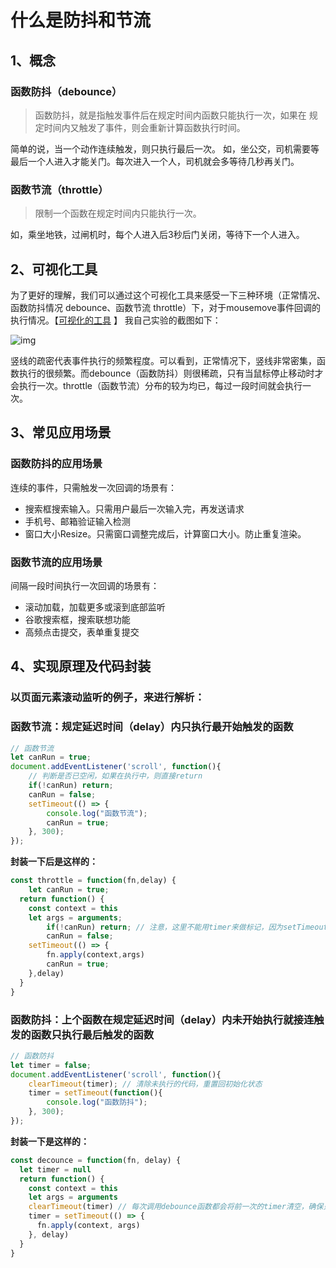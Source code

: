 # 什么是防抖和节流

## 1、概念

### 函数防抖（debounce）

> 函数防抖，就是指触发事件后在规定时间内函数只能执行一次，如果在 规定时间内又触发了事件，则会重新计算函数执行时间。

简单的说，当一个动作连续触发，则只执行最后一次。
如，坐公交，司机需要等最后一个人进入才能关门。每次进入一个人，司机就会多等待几秒再关门。

### 函数节流（throttle）

> 限制一个函数在规定时间内只能执行一次。

如，乘坐地铁，过闸机时，每个人进入后3秒后门关闭，等待下一个人进入。

## 2、可视化工具

为了更好的理解，我们可以通过这个可视化工具来感受一下三种环境（正常情况、函数防抖情况 debounce、函数节流 throttle）下，对于mousemove事件回调的执行情况。【[可视化的工具](https://link.zhihu.com/?target=http%3A//demo.nimius.net/debounce_throttle/) 】
我自己实验的截图如下：

![img](https://pic3.zhimg.com/80/v2-8bfbf8694b7be7384d709105de0f684a_720w.jpg)


竖线的疏密代表事件执行的频繁程度。可以看到，正常情况下，竖线非常密集，函数执行的很频繁。而debounce（函数防抖）则很稀疏，只有当鼠标停止移动时才会执行一次。throttle（函数节流）分布的较为均已，每过一段时间就会执行一次。

## 3、常见应用场景

### 函数防抖的应用场景

连续的事件，只需触发一次回调的场景有：

- 搜索框搜索输入。只需用户最后一次输入完，再发送请求
- 手机号、邮箱验证输入检测
- 窗口大小Resize。只需窗口调整完成后，计算窗口大小。防止重复渲染。

### 函数节流的应用场景

间隔一段时间执行一次回调的场景有：

- 滚动加载，加载更多或滚到底部监听
- 谷歌搜索框，搜索联想功能
- 高频点击提交，表单重复提交

## 4、实现原理及代码封装

### 以页面元素滚动监听的例子，来进行解析：

### 函数节流：规定延迟时间（delay）内只执行最开始触发的函数

```js
// 函数节流
let canRun = true;
document.addEventListener('scroll', function(){
    // 判断是否已空闲，如果在执行中，则直接return
    if(!canRun) return;
    canRun = false;
    setTimeout(() => {
        console.log("函数节流");
        canRun = true;
    }, 300);
});
```

**封装一下后是这样的：**

```js
const throttle = function(fn,delay) {
    let canRun = true;
  return function() {
    const context = this
    let args = arguments;
        if(!canRun) return; // 注意，这里不能用timer来做标记，因为setTimeout会返回一个定时器id
        canRun = false;
    setTimeout(() => {
        fn.apply(context,args) 
        canRun = true;
    },delay)
  }
}
```

### 函数防抖：上个函数在规定延迟时间（delay）内未开始执行就接连触发的函数只执行最后触发的函数

```js
// 函数防抖
let timer = false;
document.addEventListener('scroll', function(){
    clearTimeout(timer); // 清除未执行的代码，重置回初始化状态
    timer = setTimeout(function(){
        console.log("函数防抖");
    }, 300);
});
```

**封装一下是这样的：**

```js
const decounce = function(fn, delay) {
  let timer = null
  return function() {
    const context = this
    let args = arguments
    clearTimeout(timer) // 每次调用debounce函数都会将前一次的timer清空，确保只执行一次
    timer = setTimeout(() => {
      fn.apply(context, args)
    }, delay)
  }
}
```